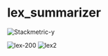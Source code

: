 
# lex_summarizer

![Stackmetric-y](https://user-images.githubusercontent.com/81205746/156063363-9825eea8-770a-4372-a044-3cb3c05cb2ed.png)

![lex-200](https://user-images.githubusercontent.com/81205746/156063598-62680704-f347-4cf9-9353-87ff02d9d6bb.png)
![lex2](https://user-images.githubusercontent.com/81205746/156063693-22aadfff-c668-47eb-b3ae-610b39d0a649.png)
